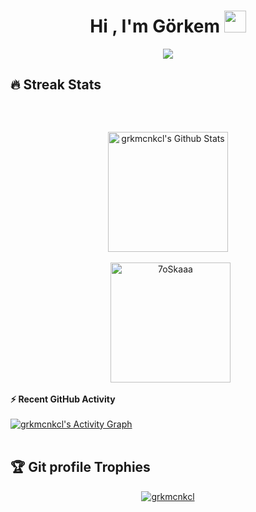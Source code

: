<h1 align="center">Hi , I'm Görkem <img src="https://media.giphy.com/media/hvRJCLFzcasrR4ia7z/giphy.gif" width="35"></h1>
<p align="center">
  <a href="https://github.com/DenverCoder1/readme-typing-svg"><img src="https://readme-typing-svg.herokuapp.com?lines=Computer+Engineer;Programmer;Always%20learning%20new%20things&center=true&width=500&height=50"></a>
</p>



## 🔥 Streak Stats
<p align="center"><img src="https://github-readme-streak-stats.herokuapp.com/?user=grkmcnkcl&theme=algolia" alt="" /></p>

<br>



  <p align="center">
    <a href="https://github.com/anuraghazra/github-readme-stats"><img alt="grkmcnkcl's Github Stats" src="https://github-readme-stats.vercel.app/api?username=grkmcnkcl&show_icons=true&count_private=true&theme=algolia" height="192px"/></a>
<br/><br/>
  &nbsp;
	  <img src="https://github-readme-stats.vercel.app/api/top-langs?username=grkmcnkcl&langs_count=10&show_icons=true&locale=en&layout=compact&theme=algolia" alt="7oSkaaa" height="192px"/>
  <br/>
  



  <summary><b>⚡ Recent GitHub Activity</b></summary>
  <br/>
   <a href="https://github.com/grkmcnkcl"><img alt="grkmcnkcl's Activity Graph" src="https://activity-graph.herokuapp.com/graph?username=grkmcnkcl&custom_title=grkmcnkcl's%20Contribution%20Graph&theme=react-dark" /></a>
  <br/>


<br/>

## :trophy: Git profile Trophies

<p align="center"> <a href="https://github.com/ryo-ma/github-profile-trophy"><img src="https://github-profile-trophy.vercel.app/?username=grkmcnkcl&layout=compact&theme=algolia" alt="grkmcnkcl" /></a> </p>


<br/>


